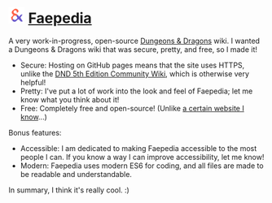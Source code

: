# <img src="logo.svg" height="32" alt="The Faepedia logo: a red and indigo ampersand" /> [Faepedia](https://doesnotsitproperly.github.io/faepedia/)

A very work-in-progress, open-source [Dungeons & Dragons](https://en.wikipedia.org/wiki/Dungeons_%26_Dragons) wiki. I wanted a Dungeons & Dragons wiki that was secure, pretty, and free, so I made it! 
- Secure: Hosting on GitHub pages means that the site uses HTTPS, unlike the [DND 5th Edition Community Wiki](http://dnd5e.wikidot.com/), which is otherwise very helpful!
- Pretty: I've put a lot of work into the look and feel of Faepedia; let me know what you think about it!
- Free: Completely free and open-source! (Unlike [a certain website I know](https://www.google.com/search?q=d%26d+beyond)...)

Bonus features:
- Accessible: I am dedicated to making Faepedia accessible to the most people I can. If you know a way I can improve accessibility, let me know!
- Modern: Faepedia uses modern ES6 for coding, and all files are made to be readable and understandable.

In summary, I think it's really cool. :)
